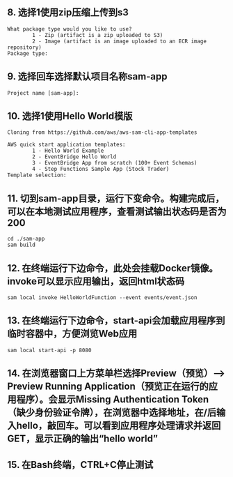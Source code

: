 ## 8. 选择1使用zip压缩上传到s3
```
What package type would you like to use?
        1 - Zip (artifact is a zip uploaded to S3)
        2 - Image (artifact is an image uploaded to an ECR image repository)
Package type: 
```

## 9. 选择回车选择默认项目名称sam-app
```
Project name [sam-app]: 
```

## 10. 选择1使用Hello World模版
```
Cloning from https://github.com/aws/aws-sam-cli-app-templates

AWS quick start application templates:
        1 - Hello World Example
        2 - EventBridge Hello World
        3 - EventBridge App from scratch (100+ Event Schemas)
        4 - Step Functions Sample App (Stock Trader)
Template selection: 
```

## 11. 切到sam-app目录，运行下变命令。构建完成后，可以在本地测试应用程序，查看测试输出状态码是否为200
```
cd ./sam-app
sam build
```

## 12. 在终端运行下边命令，此处会挂载Docker镜像。invoke可以显示应用输出，返回html状态码
```
sam local invoke HelloWorldFunction --event events/event.json
```

## 13.  在终端运行下边命令，start-api会加载应用程序到临时容器中，方便浏览Web应用
```
sam local start-api -p 8080
```

## 14. 在浏览器窗口上方菜单栏选择Preview（预览）--> Preview Running Application（预览正在运行的应用程序）。会显示Missing Authentication Token（缺少身份验证令牌），在浏览器中选择地址，在/后输入hello，敲回车。可以看到应用程序处理请求并返回GET，显示正确的输出“hello world”

## 15. 在Bash终端，CTRL+C停止测试
